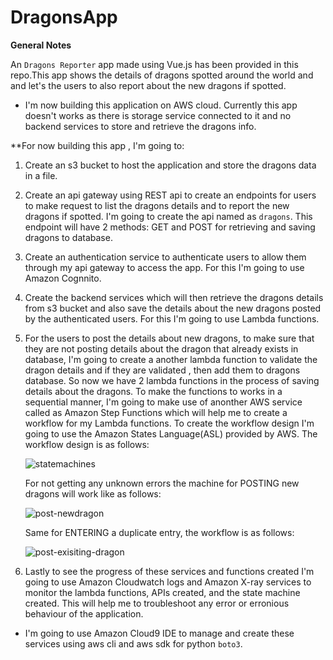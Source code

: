 # DragonsApp

**General Notes**

An `Dragons Reporter` app made using Vue.js has been provided in this repo.This app shows the details of dragons spotted around the world and and let's the users to 
also report about the new dragons if spotted.


- I'm now building this application on AWS cloud. Currently this app doesn't works as there is storage service connected to it and no backend services 
to store and retrieve the dragons info. 

**For now building this app , I'm going to:
1. Create an s3 bucket to host the application and store the dragons data in a file.
2. Create an api gateway using REST api to create an endpoints for users to make request to list the dragons details and to report the new dragons if spotted. I'm going
   to create the api named as `dragons`. This endpoint will have 2 methods: GET and POST for retrieving and saving dragons to database.
3. Create an authentication service to authenticate users to allow them through my api gateway to access the app. For this I'm going to use Amazon Cognnito.
4. Create the backend services which will then retrieve the dragons details from s3 bucket and also save the details about the new dragons posted by the authenticated 
   users. For this I'm going to use Lambda functions.
5. For the users to post the details about new dragons, to make sure that they are not posting details about the dragon that already exists in database, I'm going to 
   create a another lambda function to validate the dragon details and if they are validated , then add them to dragons database. So now we have 2 lambda functions in 
   the process of saving details about the dragons. To make the functions to works in a sequential manner, I'm going to make use of anonther AWS service called as 
   Amazon Step Functions which will help me to create a workflow for my Lambda functions. To create the workflow design I'm going to use the Amazon States Language(ASL)
   provided by AWS. The workflow design is as follows:
   
   ![statemachines](https://user-images.githubusercontent.com/93663329/186620047-d8cca037-921a-4bbf-b267-c9ae43216418.png)
   

   For not getting any unknown errors the machine for POSTING new dragons will work like as follows: 
   
   ![post-newdragon](https://user-images.githubusercontent.com/93663329/186620918-b9be957a-2a86-408a-802c-5e731b0e5d48.png)
   
   Same for ENTERING a duplicate entry, the workflow is as follows: 
 
     ![post-exisiting-dragon](https://user-images.githubusercontent.com/93663329/186621210-5f6aa498-1208-476b-af75-52e717e1499e.png)
   
   
6. Lastly to see the progress of these services and functions created I'm going to use Amazon Cloudwatch logs and Amazon X-ray services to monitor the lambda functions, 
   APIs created, and the state machine created. This will help me to troubleshoot any error or erronious behaviour of the application.
   
   
- I'm going to use Amazon Cloud9 IDE to manage and create these services using aws cli and aws sdk for python `boto3`.

